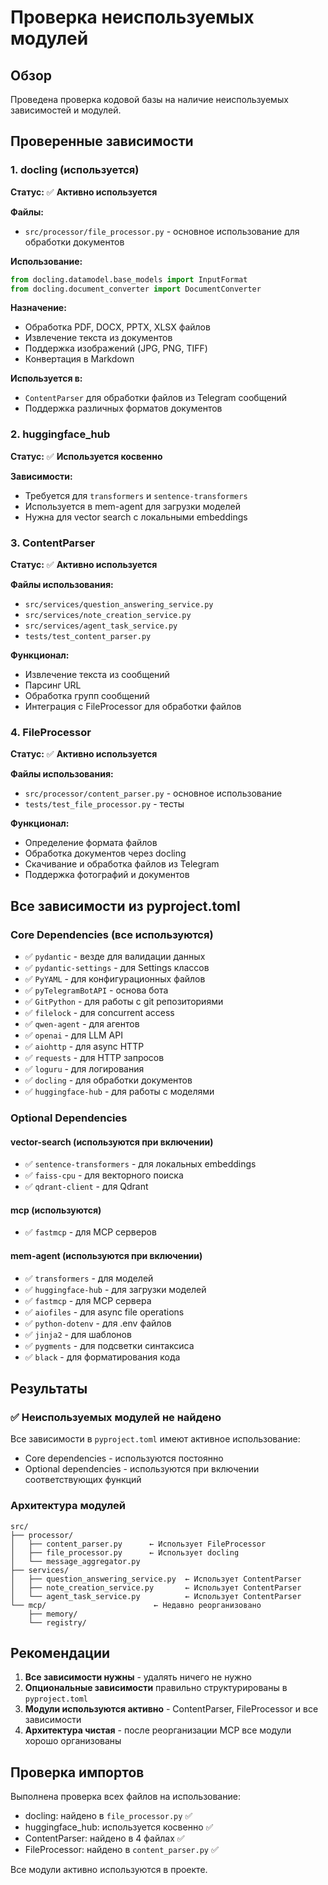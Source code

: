 # Проверка неиспользуемых модулей

## Обзор
Проведена проверка кодовой базы на наличие неиспользуемых зависимостей и модулей.

## Проверенные зависимости

### 1. docling (используется)
**Статус:** ✅ **Активно используется**

**Файлы:**
- `src/processor/file_processor.py` - основное использование для обработки документов

**Использование:**
```python
from docling.datamodel.base_models import InputFormat
from docling.document_converter import DocumentConverter
```

**Назначение:**
- Обработка PDF, DOCX, PPTX, XLSX файлов
- Извлечение текста из документов
- Поддержка изображений (JPG, PNG, TIFF)
- Конвертация в Markdown

**Используется в:**
- `ContentParser` для обработки файлов из Telegram сообщений
- Поддержка различных форматов документов

### 2. huggingface_hub
**Статус:** ✅ **Используется косвенно**

**Зависимости:**
- Требуется для `transformers` и `sentence-transformers`
- Используется в mem-agent для загрузки моделей
- Нужна для vector search с локальными embeddings

### 3. ContentParser
**Статус:** ✅ **Активно используется**

**Файлы использования:**
- `src/services/question_answering_service.py`
- `src/services/note_creation_service.py`
- `src/services/agent_task_service.py`
- `tests/test_content_parser.py`

**Функционал:**
- Извлечение текста из сообщений
- Парсинг URL
- Обработка групп сообщений
- Интеграция с FileProcessor для обработки файлов

### 4. FileProcessor
**Статус:** ✅ **Активно используется**

**Файлы использования:**
- `src/processor/content_parser.py` - основное использование
- `tests/test_file_processor.py` - тесты

**Функционал:**
- Определение формата файлов
- Обработка документов через docling
- Скачивание и обработка файлов из Telegram
- Поддержка фотографий и документов

## Все зависимости из pyproject.toml

### Core Dependencies (все используются)
- ✅ `pydantic` - везде для валидации данных
- ✅ `pydantic-settings` - для Settings классов
- ✅ `PyYAML` - для конфигурационных файлов
- ✅ `pyTelegramBotAPI` - основа бота
- ✅ `GitPython` - для работы с git репозиториями
- ✅ `filelock` - для concurrent access
- ✅ `qwen-agent` - для агентов
- ✅ `openai` - для LLM API
- ✅ `aiohttp` - для async HTTP
- ✅ `requests` - для HTTP запросов
- ✅ `loguru` - для логирования
- ✅ `docling` - для обработки документов
- ✅ `huggingface-hub` - для работы с моделями

### Optional Dependencies

#### vector-search (используются при включении)
- ✅ `sentence-transformers` - для локальных embeddings
- ✅ `faiss-cpu` - для векторного поиска
- ✅ `qdrant-client` - для Qdrant

#### mcp (используются)
- ✅ `fastmcp` - для MCP серверов

#### mem-agent (используются при включении)
- ✅ `transformers` - для моделей
- ✅ `huggingface-hub` - для загрузки моделей
- ✅ `fastmcp` - для MCP сервера
- ✅ `aiofiles` - для async file operations
- ✅ `python-dotenv` - для .env файлов
- ✅ `jinja2` - для шаблонов
- ✅ `pygments` - для подсветки синтаксиса
- ✅ `black` - для форматирования кода

## Результаты

### ✅ Неиспользуемых модулей не найдено

Все зависимости в `pyproject.toml` имеют активное использование:
- Core dependencies - используются постоянно
- Optional dependencies - используются при включении соответствующих функций

### Архитектура модулей

```
src/
├── processor/
│   ├── content_parser.py      ← Использует FileProcessor
│   ├── file_processor.py      ← Использует docling
│   └── message_aggregator.py
├── services/
│   ├── question_answering_service.py  ← Использует ContentParser
│   ├── note_creation_service.py       ← Использует ContentParser
│   └── agent_task_service.py          ← Использует ContentParser
└── mcp/                        ← Недавно реорганизовано
    ├── memory/
    └── registry/
```

## Рекомендации

1. **Все зависимости нужны** - удалять ничего не нужно
2. **Опциональные зависимости** правильно структурированы в `pyproject.toml`
3. **Модули используются активно** - ContentParser, FileProcessor и все зависимости
4. **Архитектура чистая** - после реорганизации MCP все модули хорошо организованы

## Проверка импортов

Выполнена проверка всех файлов на использование:
- docling: найдено в `file_processor.py` ✅
- huggingface_hub: используется косвенно ✅
- ContentParser: найдено в 4 файлах ✅
- FileProcessor: найдено в `content_parser.py` ✅

Все модули активно используются в проекте.
